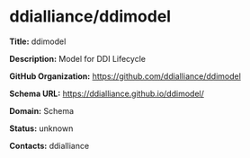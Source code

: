 # ddialliance/ddimodel

**Title:** ddimodel

**Description:** Model for DDI Lifecycle

**GitHub Organization:** https://github.com/ddialliance/ddimodel

**Schema URL:** https://ddialliance.github.io/ddimodel/



**Domain:** Schema

**Status:** unknown



**Contacts:** ddialliance